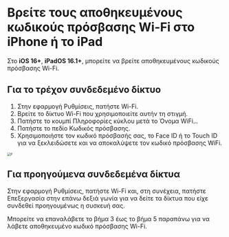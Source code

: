 # Βρείτε τους αποθηκευμένους κωδικούς πρόσβασης Wi-Fi στο iPhone ή το iPad

Στο **iOS 16+**, **iPadOS 16.1+**, μπορείτε να βρείτε αποθηκευμένους κωδικούς πρόσβασης Wi-Fi.

## Για το τρέχον συνδεδεμένο δίκτυο

1. Στην εφαρμογή Ρυθμίσεις, πατήστε Wi-Fi.
2. Βρείτε το δίκτυο Wi-Fi που χρησιμοποιείτε αυτήν τη στιγμή.
3. Πατήστε το κουμπί Πληροφορίες κύκλου μετά το Όνομα WiFi<img src="https://support.apple.com/library/content/dam/edam/applecare/images/en_US/iOS/ios-16-info-circle-blue-hollow.png" alt="img" style="zoom:25%;" />
4. Πατήστε το πεδίο Κωδικός πρόσβασης.
5. Χρησιμοποιήστε τον κωδικό πρόσβασής σας, το Face ID ή το Touch ID για να ξεκλειδώσετε και να αποκαλύψετε τον κωδικό πρόσβασης WiFi.

<img src="https://support.apple.com/library/content/dam/edam/applecare/images/en_US/iOS/ios-16-iphone-14-pro-wifi-name-more-info-password-on-tap.png" alt="P" style="zoom:50%;" />



## Για προηγούμενα συνδεδεμένα δίκτυα

Στην εφαρμογή Ρυθμίσεις, πατήστε Wi-Fi και, στη συνέχεια, πατήστε Επεξεργασία στην επάνω δεξιά γωνία για να δείτε τα δίκτυα που είχε συνδεθεί προηγουμένως η συσκευή σας.

Μπορείτε να επαναλάβετε το βήμα 3 έως το βήμα 5 παραπάνω για να λάβετε αποθηκευμένο κωδικό πρόσβασης Wi-Fi.







